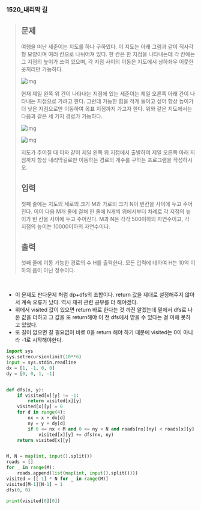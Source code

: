 ### 1520_내리막 길

> ## 문제
>
> 여행을 떠난 세준이는 지도를 하나 구하였다. 이 지도는 아래 그림과 같이 직사각형 모양이며 여러 칸으로 나뉘어져 있다. 한 칸은 한 지점을 나타내는데 각 칸에는 그 지점의 높이가 쓰여 있으며, 각 지점 사이의 이동은 지도에서 상하좌우 이웃한 곳끼리만 가능하다.
>
> ![img](https://www.acmicpc.net/upload/201004/1.PNG)
>
> 현재 제일 왼쪽 위 칸이 나타내는 지점에 있는 세준이는 제일 오른쪽 아래 칸이 나타내는 지점으로 가려고 한다. 그런데 가능한 힘을 적게 들이고 싶어 항상 높이가 더 낮은 지점으로만 이동하여 목표 지점까지 가고자 한다. 위와 같은 지도에서는 다음과 같은 세 가지 경로가 가능하다.
>
> ![img](https://www.acmicpc.net/upload/201004/2.png)
>
> ![img](https://www.acmicpc.net/upload/201004/3.PNG)
>
> 지도가 주어질 때 이와 같이 제일 왼쪽 위 지점에서 출발하여 제일 오른쪽 아래 지점까지 항상 내리막길로만 이동하는 경로의 개수를 구하는 프로그램을 작성하시오.
>
> ## 입력
>
> 첫째 줄에는 지도의 세로의 크기 M과 가로의 크기 N이 빈칸을 사이에 두고 주어진다. 이어 다음 M개 줄에 걸쳐 한 줄에 N개씩 위에서부터 차례로 각 지점의 높이가 빈 칸을 사이에 두고 주어진다. M과 N은 각각 500이하의 자연수이고, 각 지점의 높이는 10000이하의 자연수이다.
>
> ## 출력
>
> 첫째 줄에 이동 가능한 경로의 수 H를 출력한다. 모든 입력에 대하여 H는 10억 이하의 음이 아닌 정수이다.

<br>

- 이 문제도 판다문제 처럼 dp+dfs의 조합이다. return 값을 제대로 설정해주지 않아서 계속 오류가 났다. 역시 재귀 관련 공부를 더 해야겠다.
- 위에서 visited 값이 있으면 return 바로 한다는 것 까진 알겠는데 밑에서 dfs로 나온 값을 더하고 그 값을 또 return해야 이 전 dfs에서 받을 수 있다는 걸 이해 못하고 있었다.
- 또 길이 없으면 갈 필요없이 바로 0을 return 해야 하기 때문에 visited는 0이 아니라 -1로 시작해야한다.

```python
import sys
sys.setrecursionlimit(10**6)
input = sys.stdin.readline
dx = [1, -1, 0, 0]
dy = [0, 0, 1, -1]


def dfs(x, y):
    if visited[x][y] != -1:
        return visited[x][y]
    visited[x][y] = 0
    for d in range(4):
        nx = x + dx[d]
        ny = y + dy[d]
        if 0 <= nx < M and 0 <= ny < N and roads[nx][ny] < roads[x][y]:
            visited[x][y] += dfs(nx, ny)
    return visited[x][y]


M, N = map(int, input().split())
roads = []
for _ in range(M):
    roads.append(list(map(int, input().split())))
visited = [[-1] * N for _ in range(M)]
visited[M-1][N-1] = 1
dfs(0, 0)

print(visited[0][0])
```

